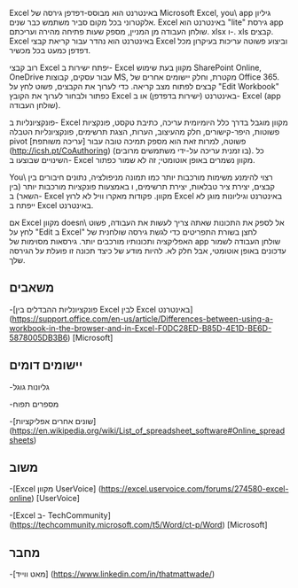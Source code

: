 
Excel באינטרנט הוא מבוסס-דפדפן גירסה של Microsoft Excel,
you\ app גיליון אלקטרוני בכל מקום סביר משתמש כבר שנים. Excel
באינטרנט הוא \"lite\" גירסת app שולחן העבודה מן המניין,
מספק שעות פתיחה מהירה ועריכתם. xlsx ו-. xls
קבצים. Excel באינטרנט הוא נהדר עבור קריאת קבצי Excel וביצוע פשוטה
עריכות בעיקרון מכל דפדפן כמעט בכל מכשיר.

רוב קבצי Excel יפתח ישירות ב- Excel מקוון בעת שימוש
SharePoint Online, OneDrive עבור עסקים, קבוצות MS, מקטרת, וחלק
יישומים אחרים של Office 365. קבצים לפתוח מצב קריאה. כדי לערוך את הקבצים,
פשוט לחץ על \"Edit Workbook\" כפתור ולבחור לערוך את הקובץ
Excel באינטרנט (ישירות בדפדפן) או ב- Excel (app שולחן העבודה).

פונקציונליות ב- Excel מקוון מוגבל בדרך כלל היומיומית
עריכה, כתיבת טקסט, פונקציות פשוטות, היפר-קישורים, חלק מהעיצוב,
הערות, הצגת תרשימים, פונקציונליות הטבלה pivot פשוטה,
למרות זאת הוא מספק תמיכה טובה עבור
[עריכה משותפת] (http://icsh.pt/CoAuthoring) (בו זמנית עריכה על-ידי
משתמשים מרובים). כל השינויים שבוצעו ב- Excel מקוון נשמרים
באופן אוטומטי; זה לא שמור כפתור.

You\ רצוי להימנע משימות מורכבות יותר כמו תמונה מניפולציה, נתונים
חיבורים בין קבצים, יצירת ציר טבלאות, יצירת תרשימים, ו
באמצעות פונקציות מורכבות יותר (בין השאר) ב- Excel מקוון. פקודות מאקרו וויל
לא לרוץ Excel באינטרנט וגיליונות מוגן לא ייפתח ב
Excel באינטרנט.

אם Excel מקוון doesn\ אל לספק את התכונות שאתה צריך לעשות את העבודה,
פשוט לחץ על \"Edit ב Excel\" לחצן בשורת התפריטים כדי לגשת
גירסה שולחנית של האפליקציה ותכונותיו מורכבים יותר. גירסאות מסוימות
של app שולחן העבודה לשמור עדכונים באופן אוטומטי, אבל חלק לא. להיות מודע
של כיצד תכונה זו פועלת על הגירסה שלך.

משאבים
---------

-[פונקציונליות ההבדלים בין Excel לבין Excel
    באינטרנט] (https://support.office.com/en-us/article/Differences-between-using-a-workbook-in-the-browser-and-in-Excel-F0DC28ED-B85D-4E1D-BE6D-5878005DB3B6)
    \[Microsoft\]

יישומים דומים
--------------------

-גליונות גוגל

-מספרים תפוח

-[שונים אחרים
    אפליקציות] (https://en.wikipedia.org/wiki/List_of_spreadsheet_software#Online_spreadsheets)

משוב
---------

-[Excel מקוון UserVoice] (https://excel.uservoice.com/forums/274580-excel-online)
    \[UserVoice\]

-[Excel ב- TechCommunity] (https://techcommunity.microsoft.com/t5/Word/ct-p/Word)
    \[Microsoft\]

מחבר
---------

-[מאט ווייד] (https://www.linkedin.com/in/thatmattwade/)


